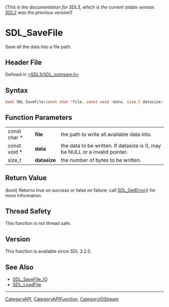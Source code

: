 ###### (This is the documentation for SDL3, which is the current stable version. [SDL2](https://wiki.libsdl.org/SDL2/) was the previous version!)
# SDL_SaveFile

Save all the data into a file path.

## Header File

Defined in [<SDL3/SDL_iostream.h>](https://github.com/libsdl-org/SDL/blob/main/include/SDL3/SDL_iostream.h)

## Syntax

```c
bool SDL_SaveFile(const char *file, const void *data, size_t datasize);
```

## Function Parameters

|              |              |                                                                             |
| ------------ | ------------ | --------------------------------------------------------------------------- |
| const char * | **file**     | the path to write all available data into.                                  |
| const void * | **data**     | the data to be written. If datasize is 0, may be NULL or a invalid pointer. |
| size_t       | **datasize** | the number of bytes to be written.                                          |

## Return Value

(bool) Returns true on success or false on failure; call
[SDL_GetError](SDL_GetError)() for more information.

## Thread Safety

This function is not thread safe.

## Version

This function is available since SDL 3.2.0.

## See Also

- [SDL_SaveFile_IO](SDL_SaveFile_IO)
- [SDL_LoadFile](SDL_LoadFile)

----
[CategoryAPI](CategoryAPI), [CategoryAPIFunction](CategoryAPIFunction), [CategoryIOStream](CategoryIOStream)


